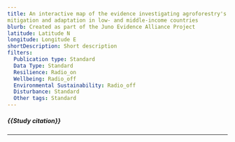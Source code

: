 ```yaml
---
title: An interactive map of the evidence investigating agroforestry's role in biodiversity and climate change
mitigation and adaptation in low- and middle-income countries
blurb: Created as part of the Juno Evidence Alliance Project
latitude: Latitude N
longitude: Longitude E
shortDescription: Short description
filters:
  Publication type: Standard
  Data Type: Standard
  Resilience: Radio_on
  Wellbeing: Radio_off
  Environmental Sustainability: Radio_off
  Disturbance: Standard
  Other tags: Standard
---
```


##### {{Study citation}}

---

